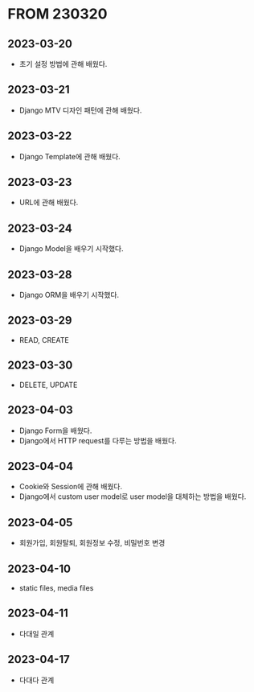# FROM 230320
## 2023-03-20
- 초기 설정 방법에 관해 배웠다.

## 2023-03-21
- Django MTV 디자인 패턴에 관해 배웠다.

## 2023-03-22
- Django Template에 관해 배웠다.

## 2023-03-23
- URL에 관해 배웠다.

## 2023-03-24
- Django Model을 배우기 시작했다.

## 2023-03-28
- Django ORM을 배우기 시작했다.

## 2023-03-29
- READ, CREATE

## 2023-03-30
- DELETE, UPDATE

## 2023-04-03
- Django Form을 배웠다.
- Django에서 HTTP request를 다루는 방법을 배웠다.

## 2023-04-04
- Cookie와 Session에 관해 배웠다.
- Django에서 custom user model로 user model을 대체하는 방법을 배웠다.

## 2023-04-05
- 회원가입, 회원탈퇴, 회원정보 수정, 비밀번호 변경

## 2023-04-10
- static files, media files

## 2023-04-11
- 다대일 관계

## 2023-04-17
- 다대다 관계